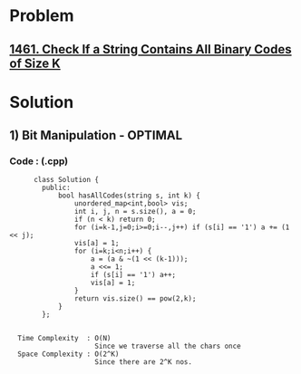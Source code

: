 # Problem

## [1461. Check If a String Contains All Binary Codes of Size K](https://leetcode.com/problems/check-if-a-string-contains-all-binary-codes-of-size-k/)


# Solution 

## 1) Bit Manipulation - OPTIMAL

       
      
      
   ### Code : (.cpp)
    
          class Solution {
            public:
                bool hasAllCodes(string s, int k) {
                    unordered_map<int,bool> vis;
                    int i, j, n = s.size(), a = 0;
                    if (n < k) return 0;
                    for (i=k-1,j=0;i>=0;i--,j++) if (s[i] == '1') a += (1 << j); 
                    vis[a] = 1;
                    for (i=k;i<n;i++) {
                        a = (a & ~(1 << (k-1)));
                        a <<= 1;
                        if (s[i] == '1') a++;
                        vis[a] = 1;
                    }
                    return vis.size() == pow(2,k);
                }
            };

 
      Time Complexity  : O(N) 
                         Since we traverse all the chars once
      Space Complexity : O(2^K)
                         Since there are 2^K nos.

